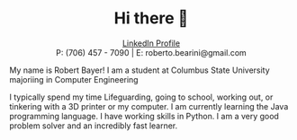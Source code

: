 <h1 align = "center">Hi there 👋</h1>
<p align = "center"><a href="https://www.linkedin.com/in/bayer-robert/"> LinkedIn Profile </a><br> P: (706) 457 - 7090 | E: roberto.bearini@gmail.com</p>


My name is Robert Bayer!
I am a student at Columbus State University majoriing in Computer Engineering

I typically spend my time Lifeguarding, going to school, working out, or tinkering with a 3D printer or my computer.
I am currently learning the Java programming language.
I have working skills in Python.
I am a very good problem solver and an incredibly fast learner.
